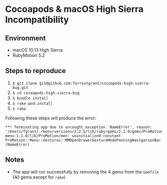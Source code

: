 # Cocoapods & macOS High Sierra Incompatibility
## Environment
* macOS 10.13 High Sierra
* RubyMotion 5.2

## Steps to reproduce
1. `$ git clone git@github.com:forrestgrant/cocoapods-high-sierra-bug.git`
2. `$ cd cocoapods-high-sierra-bug`
3. `$ bundle install`
4. `$ rake pod:install`
5. `$ rake`

Following these steps will produce the error:
```
*** Terminating app due to uncaught exception 'NameError', reason: '/Users/fgrant/.rbenv/versions/2.2.5/lib/ruby/gems/2.2.0/gems/ProMotion-menu-1.1.0/lib/ProMotion/men: uninitialized constant ProMotion::Menu::Gestures::MMOpenDrawerGestureModePanningNavigationBar (NameError)
```

## Notes
* The app will run successfully by removing the 4 gems from the `Gemfile` (All gems except for `rake`)
